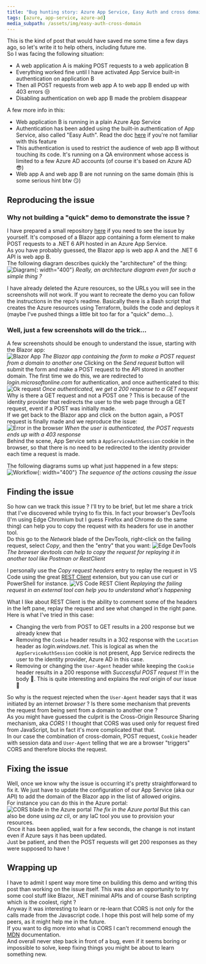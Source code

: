 ```yaml
---
title: "Bug hunting story: Azure App Service, Easy Auth and cross domain POST queries"
tags: [azure, app-service, azure-ad]
media_subpath: /assets/img/easy-auth-cross-domain
---
```


This is the kind of post that would have saved me some time a few days ago, so let's write it to help others, including future me.  
So I was facing the following situation:
- A web application A is making POST requests to a web application B
- Everything worked fine until I have activated App Service built-in authentication on application B
- Then all POST requests from web app A to web app B ended up with 403 errors 😒
- Disabling authentication on web app B made the problem disappear

A few more info in this:
- Web application B is running in a plain Azure App Service
- Authentication has been added using the built-in authentication of App Service, also called "Easy Auth". Read the doc [here](https://docs.microsoft.com/en-us/azure/app-service/overview-authentication-authorization) if you're not familiar with this feature
- This authentication is used to restrict the audience of web app B without touching its code. It's running on a QA environment whose access is limited to a few Azure AD accounts (of course it's based on Azure AD 😎)
- Web app A and web app B are not running on the same domain (this is some serious hint btw 😏)


## Reproducing the issue

### Why not building a "quick" demo to demonstrate the issue ?
I have prepared a small repository [here](https://github.com/xaviermignot/azure-easy-auth-cross-domain-post) if you need to see the issue by yourself. It's composed of a Blazor app containing a form element to make POST requests to a .NET 6 API hosted in an Azure App Service.  
As you have probably guessed, the Blazor app is web app A and the .NET 6 API is web app B.  
The following diagram describes quickly the "architecture" of the thing:  
![Diagram](/01-diagram.webp){: width="400"} _Really, an architecture diagram even for such a simple thing ?_  

I have already deleted the Azure resources, so the URLs you will see in the screenshots will not work. If you want to recreate the demo you can follow the instructions in the repo's readme. Basically there is a Bash script that creates the Azure resources using Terraform, builds the code and deploys it (maybe I've pushed things a little bit too far for a "quick" demo...).  

### Well, just a few screenshots will do the trick...
A few screenshots should be enough to understand the issue, starting with the Blazor app:  
![Blazor App](/02-screenshot-app.webp) _The Blazor app containing the form to make a POST request from a domain to another one_
Clicking on the _Send request_ button will submit the form and make a POST request to the API stored in another domain. The first time we do this, we are redirected to _login.microsoftonline.com_ for authentication, and once authenticated to this:  
![Ok request](/03-screenshot-ok.webp) _Once authenticated, we get a 200 response to a GET request_  
Why is there a GET request and not a POST one ? This is because of the identity provider that redirects the user to the web page through a GET request, event if a POST was initially made.  
If we get back to the Blazor app and click on the button again, a POST request is finally made and we reproduce the issue:  
![Error in the browser](/04-screenshot-error.webp) _When the user is authenticated, the POST requests ends up with a 403 response_  
Behind the scene, App Service sets a `AppServiceAuthSession` cookie in the browser, so that there is no need to be redirected to the identity provider each time a request is made.

The following diagrams sums up what just happened in a few steps:
![Workflow](/05-workflow.webp){: width="400"} _The sequence of the actions causing the issue_


## Finding the issue

So how can we track this issue ? I'll try to be brief, but let me share a trick that I've discovered while trying to fix this. In fact your browser's DevTools (I'm using Edge Chromium but I guess Firefox and Chrome do the same thing) can help you to copy the request with its headers for use in another tool.  
Do this go to the _Network_ blade of the DevTools, right-click on the failing request, select _Copy_, and then the "entry" that you want:
![Edge DevTools](/06-screenshot-devtools.webp) _The browser devtools can help to copy the request for replaying it in another tool like Postman or RestClient_  

I personally use the _Copy request headers_ entry to replay the request in VS Code using the great [REST Client](https://marketplace.visualstudio.com/items?itemName=humao.rest-client) extension, but you can use curl or PowerShell for instance.
![VS Code REST Client](/07-vscode-restclient.webp) _Replaying the failing request in an external tool can help you to understand what's happening_

What I like about REST Client is the ability to comment some of the headers in the left pane, replay the request and see what changed in the right pane.  
Here is what I've tried in this case:
- Changing the verb from POST to GET results in a 200 response but we already knew that
- Removing the `Cookie` header results in a 302 response with the `Location` header as _login.windows.net_. This is logical as when the `AppServiceAuthSession` cookie is not present, App Service redirects the user to the identity provider, Azure AD in this case.
- Removing or changing the `User-Agent` header while keeping the `Cookie` header results in a 200 response with _Successful POST request !!!_ in the body 🤯. This is quite interesting and explains the _real_ origin of our issue 🤔

So why is the request rejected when the `User-Agent` header says that it was initiated by an internet _browser_ ? Is there some mechanism that prevents the request from being sent from a domain to another one ?  
As you might have guessed the culprit is the Cross-Origin Resource Sharing mechanism, aka _CORS_ ! I thought that CORS was used only for request fired from JavaScript, but in fact it's more complicated that that.  
In our case the combination of cross-domain, POST request, `Cookie` header with session data and `User-Agent` telling that we are a browser "triggers" CORS and therefore blocks the request.


## Fixing the issue

Well, once we know why the issue is occurring it's pretty straightforward to fix it. We just have to update the configuration of our App Service (aka our API) to add the domain of the Blazor app in the list of allowed origins.  
For instance you can do this in the Azure portal:  
![CORS blade in the Azure portal](/08-azure-portal-cors.webp) _The fix in the Azure portal_
But this can also be done using _az cli_, or any IaC tool you use to provision your resources.  
Once it has been applied, wait for a few seconds, the change is not instant even if Azure says it has been updated.  
Just be patient, and then the POST requests will get 200 responses as they were supposed to have !


## Wrapping up

I have to admit I spent way more time on building this demo and writing this post than working on the issue itself. This was also an opportunity to try some cool stuff like Blazor, .NET minimal APIs and of course Bash scripting which is the coolest, right ?  
Anyway it was interesting to learn or re-learn that CORS is not only for the calls made from the Javascript code. I hope this post will help some of my peers, as it might help me in the future.  
If you want to dig more into what is CORS I can't recommend enough the [MDN](https://developer.mozilla.org/en-US/docs/Web/HTTP/CORS) documentation.  
And overall never step back in front of a bug, even if it seems boring or impossible to solve, keep fixing things you might be about to learn something new.